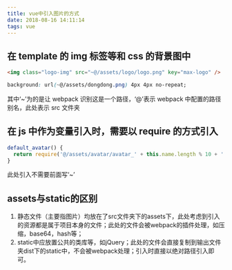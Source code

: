 ```yaml
---
title: vue中引入图片的方式
date: 2018-08-16 14:11:14
tags: vue
---
```

## 在 template 的 img 标签等和 css 的背景图中

```html
<img class="logo-img" src="~@/assets/logo/logo.png" key="max-logo" />
```

```css
background: url(~@/assets/dongdong.png) 4px 4px no-repeat;
```

其中‘~’为的是让 webpack 识别这是一个路径，‘@’表示 webpack 中配置的路径别名，此处表示 src 文件夹

## 在 js 中作为变量引入时，需要以 require 的方式引入

```javascript
default_avatar() {
  return require('@/assets/avatar/avatar_' + this.name.length % 10 + '.png')
}
```

此处引入不需要前面写‘~’

## assets与static的区别

1. 静态文件（主要指图片）均放在了src文件夹下的assets下，此处考虑到引入的资源都是属于项目本身的文件；此处的文件会被webpack的插件处理，如压缩，base64，hash等；
2. static中应放置公共的类库等，如jQuery；此处的文件会直接复制到输出文件夹dist下的static中，不会被webpack处理；引入时直接以绝对路径引入即可。